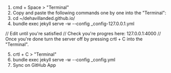 1. cmd + Space > "Terminal"
2. Copy and paste the following commands one by one into the "Terminal":
3. cd ~/dehavillanded.github.io/
4. bundle exec jekyll serve -w --config _config-127.0.0.1.yml

// Edit until you're satisfied
// Check you're progres here: 127.0.0.1:4000
// Once you're done turn the server off by pressing crtl + C into the "Terminal".

5. crtl + C > "Terminal"
6. bundle exec jekyll serve -w --config _config.yml
7. Sync on GitHub App
